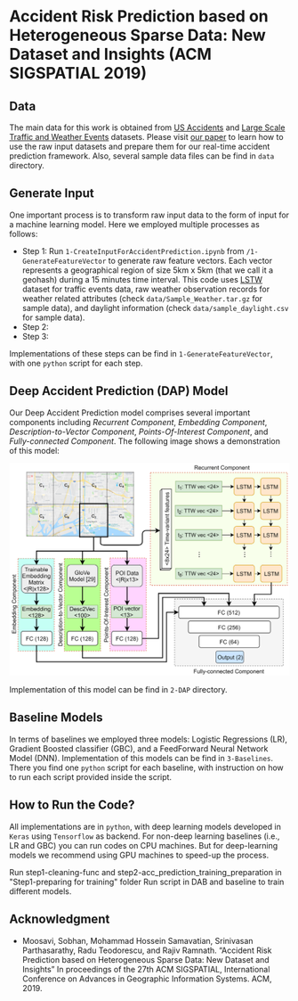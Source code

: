 # Accident Risk Prediction based on Heterogeneous Sparse Data: New Dataset and Insights (ACM SIGSPATIAL 2019)

## Data
The main data for this work is obtained from [US Accidents](https://smoosavi.org/datasets/us_accidents) and [Large Scale Traffic and Weather Events](https://smoosavi.org/datasets/lstw) datasets. Please visit [our paper](https://arxiv.org/pdf/1909.09638.pdf) to learn how to use the raw input datasets and prepare them for our real-time accident prediction framework. Also, several sample data files can be find in ```data``` directory. 

## Generate Input
One important process is to transform raw input data to the form of input for a machine learning model. Here we employed multiple processes as follows:

* Step 1: Run `1-CreateInputForAccidentPrediction.ipynb` from `/1-GenerateFeatureVector` to generate raw feature vectors. Each vector represents a geographical region of size 5km x 5km (that we call it a geohash) during a 15 minutes time interval. This code uses [LSTW](https://smoosavi.org/datasets/lstw) dataset for traffic events data, raw weather observation records for weather related attributes (check `data/Sample_Weather.tar.gz` for sample data), and daylight information (check `data/sample_daylight.csv` for sample data). 
* Step 2: 
* Step 3: 

Implementations of these steps can be find in `1-GenerateFeatureVector`, with one `python` script for each step. 

## Deep Accident Prediction (DAP) Model
Our Deep Accident Prediction model comprises several important components including _Recurrent Component_, _Embedding Component_, _Description-to-Vector Component_, _Points-Of-Interest Component_, and _Fully-connected Component_. The following image shows a demonstration of this model: <center><img src="/files/dap.png" width="600"></center>

Implementation of this model can be find in `2-DAP` directory. 

## Baseline Models
In terms of baselines we employed three models: Logistic Regressions (LR), Gradient Boosted classifier (GBC), and a FeedForward Neural Network Model (DNN). Implementation of this models can be find in `3-Baselines`. There you find one `python` script for each baseline, with instruction on how to run each script provided inside the script. 

## How to Run the Code? 
All implementations are in `python`, with deep learning models developed in `Keras` using `Tensorflow` as backend. For non-deep learning baselines (i.e., LR and GBC) you can run codes on CPU machines. But for deep-learning models we recommend using GPU machines to speed-up the process. 

Run step1-cleaning-func and step2-acc_prediction_training_preparation in "Step1-preparing for training" folder
Run script in DAB and baseline to train different models. 

## Acknowledgment 
* Moosavi, Sobhan, Mohammad Hossein Samavatian, Srinivasan Parthasarathy, Radu Teodorescu, and Rajiv Ramnath. “Accident Risk Prediction based on Heterogeneous Sparse Data: New Dataset and Insights” In proceedings of the 27th ACM SIGSPATIAL, International Conference on Advances in Geographic Information Systems. ACM, 2019. 


